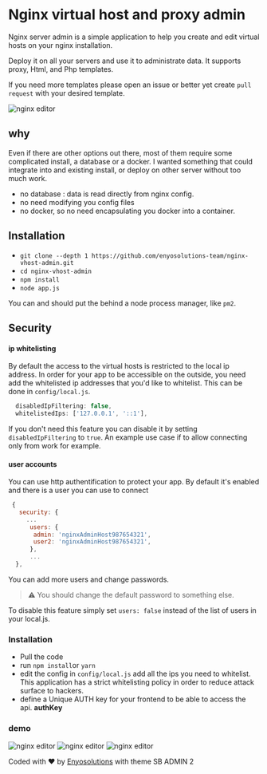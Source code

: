 # Nginx virtual host and proxy admin

Nginx server admin is a simple application to help you create and edit virtual hosts on your nginx installation. 

Deploy it on all your servers and use it to administrate data. 
It supports proxy, Html, and Php  templates. 

If you need more templates please open an issue or better yet create `pull request` with your desired template.

![nginx editor](./examples/homepage.png)

## why

Even if there are other options out there, most of them require some complicated install, a database or a docker. I wanted something that could integrate into and existing install, or deploy on other server without too much work. 

- no database : data is read directly from nginx config. 
- no need modifying you config files
- no docker, so no need encapsulating you docker into a container. 
## Installation

- `git clone --depth 1 https://github.com/enyosolutions-team/nginx-vhost-admin.git`
- `cd nginx-vhost-admin`
- `npm install`
- `node app.js`

You can and should put the behind a node process manager, like `pm2`.

## Security

#### ip whitelisting
By default the access to the virtual hosts is restricted to the local ip address.
In order for your app to be accessible on the outside, you need add the whitelisted ip addresses that you'd like to whitelist. This can be done in `config/local.js`.

```javascript
  disabledIpFiltering: false,
  whitelistedIps: ['127.0.0.1', '::1'],
```

If you don't need this feature you can disable it by setting `disabledIpFiltering` to `true`.
An example use case if to allow connecting only from work for example.


#### user accounts

You can use http authentification to protect your app. By default it's enabled and there is a user you can use to connect

```javascript
 {
   security: {
     ...
      users: {
       admin: 'nginxAdminHost987654321',
       user2: 'nginxAdminHost987654321',
      },
      ...
  },
  ```

You can add more users and change passwords.

> ⚠️  You should change the default password to something else.

To disable this feature simply set `users: false` instead of the list of users in your local.js.


### Installation

+ Pull the code
+ run `npm install`or `yarn`
+ edit the config in `config/local.js`  add all the ips you need to whitelist. This application has a strict whitelisting policy in order to reduce attack surface to hackers.
+ define a Unique AUTH key for your frontend to be able to access the api. **authKey**


### demo

![nginx editor](./examples/homepage.png)
![nginx editor](./examples/create.png)
![nginx editor](./examples/edit.png)



<div class="copyright text-center my-auto">
                <span>Coded with ❤️ by  <a href="https://www.enyosolutions.com" target="_blank">Enyosolutions</a></span> with theme SB ADMIN 2
              </div>
